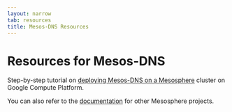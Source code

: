 ```yaml
---
layout: narrow
tab: resources
title: Mesos-DNS Resources
---
```


# Resources for Mesos-DNS

Step-by-step tutorial on [deploying Mesos-DNS on a Mesosphere](http://mesosphere.github.io/mesos-dns/docs/tutorial-gce.html) cluster on Google Compute Platform. 

You can also refer to the [documentation](http://mesosphere.com/docs/) for other Mesosphere projects.




